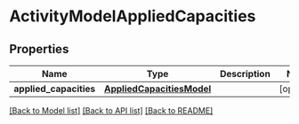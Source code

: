 # ActivityModelAppliedCapacities

## Properties
Name | Type | Description | Notes
------------ | ------------- | ------------- | -------------
**applied_capacities** | [**AppliedCapacitiesModel**](AppliedCapacitiesModel.md) |  | [optional] 

[[Back to Model list]](../README.md#documentation-for-models) [[Back to API list]](../README.md#documentation-for-api-endpoints) [[Back to README]](../README.md)


